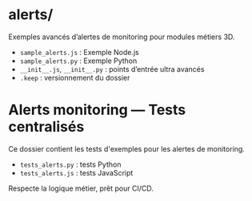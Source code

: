 # alerts/

Exemples avancés d’alertes de monitoring pour modules métiers 3D.

- `sample_alerts.js` : Exemple Node.js
- `sample_alerts.py` : Exemple Python
- `__init__.js`, `__init__.py` : points d’entrée ultra avancés
- `.keep` : versionnement du dossier

# Alerts monitoring — Tests centralisés

Ce dossier contient les tests d'exemples pour les alertes de monitoring.
- `tests_alerts.py` : tests Python
- `tests_alerts.js` : tests JavaScript

Respecte la logique métier, prêt pour CI/CD.
